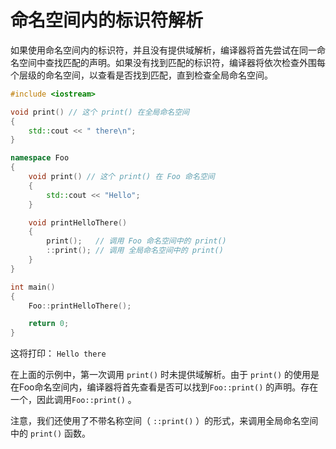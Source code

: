 # 命名空间内的标识符解析

如果使用命名空间内的标识符，并且没有提供域解析，编译器将首先尝试在同一命名空间中查找匹配的声明。如果没有找到匹配的标识符，编译器将依次检查外围每个层级的命名空间，以查看是否找到匹配，直到检查全局命名空间。

```C++
#include <iostream>

void print() // 这个 print() 在全局命名空间
{
	std::cout << " there\n";
}

namespace Foo
{
	void print() // 这个 print() 在 Foo 命名空间
	{
		std::cout << "Hello";
	}

	void printHelloThere()
	{
		print();   // 调用 Foo 命名空间中的 print()
		::print(); // 调用 全局命名空间中的 print()
	}
}

int main()
{
	Foo::printHelloThere();

	return 0;
}
```
这将打印：
`Hello there`

在上面的示例中，第一次调用 `print()` 时未提供域解析。由于 `print()` 的使用是在Foo命名空间内，编译器将首先查看是否可以找到`Foo::print()` 的声明。存在一个，因此调用`Foo::print()` 。

注意，我们还使用了不带名称空间（ `::print()` ）的形式，来调用全局命名空间中的 `print()` 函数。